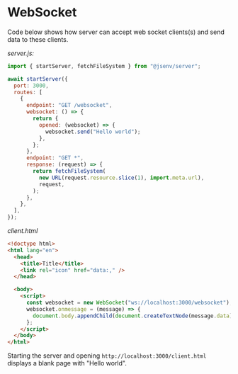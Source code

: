 # WebSocket

Code below shows how server can accept web socket clients(s) and send data to these clients.

_server.js:_

```js
import { startServer, fetchFileSystem } from "@jsenv/server";

await startServer({
  port: 3000,
  routes: [
    {
      endpoint: "GET /websocket",
      websocket: () => {
        return {
          opened: (websocket) => {
            websocket.send("Hello world");
          },
        };
      },
      endpoint: "GET *",
      response: (request) => {
        return fetchFileSystem(
          new URL(request.resource.slice(1), import.meta.url),
          request,
        );
      },
    },
  ],
});
```

_client.html_

```html
<!doctype html>
<html lang="en">
  <head>
    <title>Title</title>
    <link rel="icon" href="data:," />
  </head>

  <body>
    <script>
      const websocket = new WebSocket("ws://localhost:3000/websocket");
      websocket.onmessage = (message) => {
        document.body.appendChild(document.createTextNode(message.data));
      };
    </script>
  </body>
</html>
```

Starting the server and opening `http://localhost:3000/client.html` displays a blank page with "Hello world".
